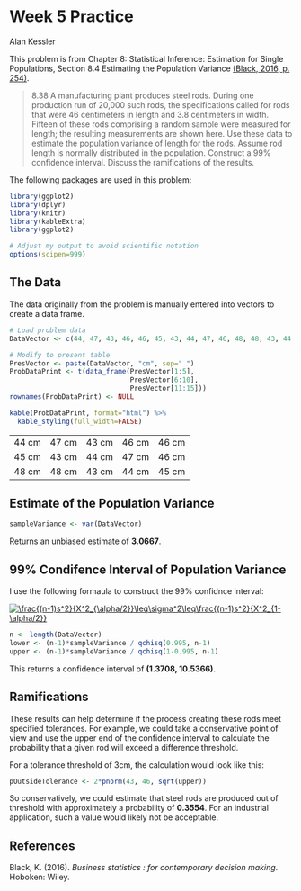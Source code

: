 Week 5 Practice
================
Alan Kessler

This problem is from Chapter 8: Statistical Inference: Estimation for Single Populations, Section 8.4 Estimating the Population Variance [(Black, 2016, p. 254)](#ref).

> 8.38
> A manufacturing plant produces steel rods. During one production run of 20,000 such rods, the specifications called for rods that were 46 centimeters in length and 3.8 centimeters in width. Fifteen of these rods comprising a random sample were measured for length; the resulting measurements are shown here. Use these data to estimate the population variance of length for the rods. Assume rod length is normally distributed in the population. Construct a 99% confidence interval. Discuss the ramifications of the results.

The following packages are used in this problem:

``` r
library(ggplot2)
library(dplyr)
library(knitr)
library(kableExtra)
library(ggplot2)

# Adjust my output to avoid scientific notation
options(scipen=999)
```

The Data
--------

The data originally from the problem is manually entered into vectors to create a data frame.

``` r
# Load problem data
DataVector <- c(44, 47, 43, 46, 46, 45, 43, 44, 47, 46, 48, 48, 43, 44, 45)

# Modify to present table
PresVector <- paste(DataVector, "cm", sep=" ")
ProbDataPrint <- t(data_frame(PresVector[1:5],
                              PresVector[6:10],
                              PresVector[11:15]))
rownames(ProbDataPrint) <- NULL

kable(ProbDataPrint, format="html") %>%
  kable_styling(full_width=FALSE)
```

<table class="table" style="width: auto !important; margin-left: auto; margin-right: auto;">
<tbody>
<tr>
<td style="text-align:left;">
44 cm
</td>
<td style="text-align:left;">
47 cm
</td>
<td style="text-align:left;">
43 cm
</td>
<td style="text-align:left;">
46 cm
</td>
<td style="text-align:left;">
46 cm
</td>
</tr>
<tr>
<td style="text-align:left;">
45 cm
</td>
<td style="text-align:left;">
43 cm
</td>
<td style="text-align:left;">
44 cm
</td>
<td style="text-align:left;">
47 cm
</td>
<td style="text-align:left;">
46 cm
</td>
</tr>
<tr>
<td style="text-align:left;">
48 cm
</td>
<td style="text-align:left;">
48 cm
</td>
<td style="text-align:left;">
43 cm
</td>
<td style="text-align:left;">
44 cm
</td>
<td style="text-align:left;">
45 cm
</td>
</tr>
</tbody>
</table>

Estimate of the Population Variance
----------------------------------------------

``` r
sampleVariance <- var(DataVector)
```

Returns an unbiased estimate of **3.0667**.

99% Condifence Interval of Population Variance
----------------------------------------------

I use the following formaula to construct the 99% confidnce interval:

<a href="https://www.codecogs.com/eqnedit.php?latex=\frac{(n-1)s^2}{X^2_{\alpha/2}}\leq\sigma^2\leq\frac{(n-1)s^2}{X^2_{1-\alpha/2}}" target="_blank"><img src="https://latex.codecogs.com/png.latex?\frac{(n-1)s^2}{X^2_{\alpha/2}}\leq\sigma^2\leq\frac{(n-1)s^2}{X^2_{1-\alpha/2}}" title="\frac{(n-1)s^2}{X^2_{\alpha/2}}\leq\sigma^2\leq\frac{(n-1)s^2}{X^2_{1-\alpha/2}}" /></a>

``` r
n <- length(DataVector)
lower <- (n-1)*sampleVariance / qchisq(0.995, n-1)
upper <- (n-1)*sampleVariance / qchisq(1-0.995, n-1)
```

This returns a confidence interval of **(1.3708, 10.5366)**.

Ramifications
-------------

These results can help determine if the process creating these rods meet specified tolerances. For example, we could take a conservative point of view and use the upper end of the confidence interval to calculate the probability that a given rod will exceed a difference threshold.

For a tolerance threshold of 3cm, the calculation would look like this:

``` r
pOutsideTolerance <- 2*pnorm(43, 46, sqrt(upper))
```

So conservatively, we could estimate that steel rods are produced out of threshold with approximately a probability of **0.3554**. For an industrial application, such a value would likely not be acceptable.

References
----------

Black, K. (2016). *Business statistics : for contemporary decision making*. Hoboken: Wiley.
